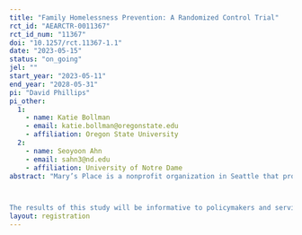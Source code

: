 ```yaml
---
title: "Family Homelessness Prevention: A Randomized Control Trial"
rct_id: "AEARCTR-0011367"
rct_id_num: "11367"
doi: "10.1257/rct.11367-1.1"
date: "2023-05-15"
status: "on_going"
jel: ""
start_year: "2023-05-11"
end_year: "2028-05-31"
pi: "David Phillips"
pi_other:
  1:
    - name: Katie Bollman
    - email: katie.bollman@oregonstate.edu
    - affiliation: Oregon State University
  2:
    - name: Seoyoon Ahn
    - email: sahn3@nd.edu
    - affiliation: University of Notre Dame
abstract: "Mary’s Place is a nonprofit organization in Seattle that provides services to women and families with current and previous experience of homelessness with the goal of ensuring that no child sleeps outside. They are launching a new homelessness prevention service informed by Santa Clara County’s homelessness prevention program. Because the past policy focus has primarily been on treatment, there is little evidence about which prevention programs work best and for whom. Our research project attempts to address this gap in the research by comparing the efficacy and cost effectiveness of prevention as a whole as well as comparing two different prevention strategies within the sample population. First, when services are oversubscribed due to budget and staffing limits, Mary’s Place will use random assignment to determine who is served first. Comparing people higher and lower on the waitlist will measure the effectiveness of receiving assistance. Second, we will use a lottery among program participants to measure the effectiveness of (1) intensive homelessness prevention services with a large cap on financial assistance and access to repeat assistance relative to (2) a traditional model of a smaller-capped, one-time financial assistance. Thus, the primary difference between the services provided to the two groups will be the intensity of financial assistance.

The results of this study will be informative to policymakers and service providers in other communities that are interested in the most effective means of homelessness prevention. Enrollment began in May of 2023 and will continue until we have enrolled approximately 3,708 households.  Researchers had not received data on outcomes at the time of filing of this pre-analysis plan. Given the potentially wide-ranging effect of homelessness prevention, we identified three outcome domains for study: (a) receipt of services, (b) housing stability, and (c) family and child well-being."
layout: registration
---
```


